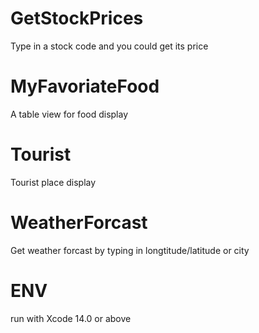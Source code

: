 # GetStockPrices
Type in a stock code and you could get its price

# MyFavoriateFood
A table view for food display

# Tourist
Tourist place display

# WeatherForcast
Get weather forcast by typing in longtitude/latitude or city

# ENV
run with Xcode 14.0 or above
